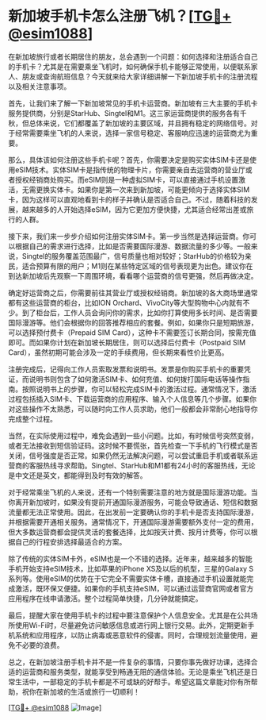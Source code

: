 # 新加坡手机卡怎么注册飞机？[[TG💪+ @esim1088](https://t.me/s/esim1088)]

在新加坡旅行或者长期居住的朋友，总会遇到一个问题：如何选择和注册适合自己的手机卡？尤其是在需要乘坐飞机时，如何确保手机卡能够正常使用，以便联系家人、朋友或查询航班信息？今天就来给大家详细讲解一下新加坡手机卡的注册流程以及相关注意事项。

首先，让我们来了解一下新加坡常见的手机卡运营商。新加坡有三大主要的手机卡服务提供商，分别是StarHub、Singtel和M1。这三家运营商提供的服务各有千秋，但总体来说，它们都覆盖了新加坡的主要区域，并且拥有稳定的网络信号。对于经常需要乘坐飞机的人来说，选择一家信号稳定、客服响应迅速的运营商尤为重要。

那么，具体该如何注册这些手机卡呢？首先，你需要决定是购买实体SIM卡还是使用eSIM技术。实体SIM卡是指传统的物理卡片，你需要亲自去运营商的营业厅或者授权经销商处购买。而eSIM则是一种虚拟SIM卡，可以直接通过手机设置激活，无需更换实体卡。如果你是第一次来到新加坡，可能更倾向于选择实体SIM卡，因为这样可以直观地看到卡的样子并确认是否适合自己。不过，随着科技的发展，越来越多的人开始选择eSIM，因为它更加方便快捷，尤其适合经常出差或旅行的人群。

接下来，我们来一步步介绍如何注册实体SIM卡。第一步当然是选择运营商。你可以根据自己的需求进行选择，比如是否需要国际漫游、数据流量的多少等。一般来说，Singtel的服务覆盖范围最广，信号质量也相对较好；StarHub的价格较为亲民，适合预算有限的用户；M1则在某些特定区域的信号表现更为出色。建议你在到达新加坡后先观察一下周围环境，看看哪个运营商的信号更强，然后再做决定。

确定好运营商之后，你需要前往其营业厅或授权经销商。新加坡的各大商场里通常都有这些运营商的柜台，比如ION Orchard、VivoCity等大型购物中心内就有不少。到了柜台后，工作人员会询问你的需求，比如你打算使用多长时间、是否需要国际漫游等。他们会根据你的回答推荐相应的套餐。例如，如果你只是短期旅游，可以选择预付费卡（Prepaid SIM Card），这种卡不需要签订长期合同，按需充值即可。而如果你计划在新加坡长期居住，则可以选择后付费卡（Postpaid SIM Card），虽然初期可能会涉及一定的手续费用，但长期来看性价比更高。

注册完成后，记得向工作人员索取发票和说明书。发票是你购买手机卡的重要凭证，而说明书则包含了如何激活SIM卡、如何充值、如何拨打国际电话等操作指南。按照说明书上的步骤，你可以轻松完成SIM卡的激活过程。通常情况下，激活过程包括插入SIM卡、下载运营商的应用程序、输入个人信息等几个步骤。如果你对这些操作不太熟悉，可以随时向工作人员求助，他们一般都会非常耐心地指导你完成整个过程。

当然，在实际使用过程中，难免会遇到一些小问题。比如，有时候信号突然变弱，或者无法接收到短信验证码。这时候不要慌张，首先检查一下手机的飞行模式是否关闭，信号强度是否正常。如果仍然无法解决问题，可以尝试重启手机或者联系运营商的客服热线寻求帮助。Singtel、StarHub和M1都有24小时的客服热线，无论是中文还是英文，都能得到及时有效的解答。

对于经常乘坐飞机的人来说，还有一个特别需要注意的地方就是国际漫游功能。当你离开新加坡时，如果没有提前开通国际漫游服务，可能会导致通话、短信和数据流量都无法正常使用。因此，在出发前一定要确认你的手机卡是否支持国际漫游，并根据需要开通相关服务。通常情况下，开通国际漫游需要额外支付一定的费用，但大多数运营商都会提供灵活的套餐选择，比如按天计费、按月计费等，你可以根据自己的行程安排选择最适合的方案。

除了传统的实体SIM卡外，eSIM也是一个不错的选择。近年来，越来越多的智能手机开始支持eSIM技术，比如苹果的iPhone XS及以后的机型，三星的Galaxy S系列等。使用eSIM的优势在于它完全不需要实体卡槽，直接通过手机设置就能完成激活，既环保又便捷。如果你的手机支持eSIM，可以通过运营商官网或者官方应用程序在线申请激活。整个过程简单快捷，几分钟就能搞定。

最后，提醒大家在使用手机卡的过程中要注意保护个人信息安全。尤其是在公共场所使用Wi-Fi时，尽量避免访问敏感信息或进行网上银行交易。此外，定期更新手机系统和应用程序，以防止病毒或恶意软件的侵害。同时，合理规划流量使用，避免不必要的浪费。

总之，在新加坡注册手机卡并不是一件复杂的事情，只要你事先做好功课，选择合适的运营商和服务类型，就能享受到畅通无阻的通信体验。无论是乘坐飞机还是日常生活中，一部稳定的手机卡都是不可或缺的好帮手。希望这篇文章能对你有所帮助，祝你在新加坡的生活或旅行一切顺利！

[[TG💪+ @esim1088](https://t.me/s/esim1088) ![Image](https://i.postimg.cc/4NQfJmqS/Snipaste-2025-05-13-00-14-12.png)]